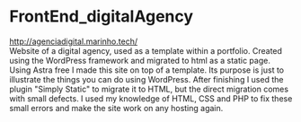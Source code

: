 # FrontEnd_digitalAgency
http://agenciadigital.marinho.tech/  
Website of a digital agency, used as a template within a portfolio. Created using the WordPress framework and migrated to html as a static page.
Using Astra free I made this site on top of a template. Its purpose is just to illustrate the things you can do using WordPress.
After finishing I used the plugin "Simply Static" to migrate it to HTML, but the direct migration comes with small defects. 
I used my knowledge of HTML, CSS and PHP to fix these small errors and make the site work on any hosting again.
